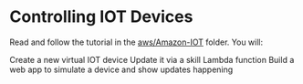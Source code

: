 # Controlling IOT Devices

Read and follow the tutorial in the [aws/Amazon-IOT](https://github.com/alexa/alexa-cookbook/blob/master/aws/Amazon-IOT/README.md) folder. You will:

Create a new virtual IOT device
Update it via a skill Lambda function
Build a web app to simulate a device and show updates happening

